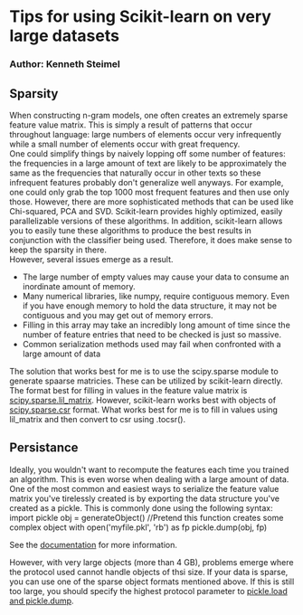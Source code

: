 # Tips for using Scikit-learn on very large datasets
### Author: Kenneth Steimel

## Sparsity
When constructing n-gram models, one often creates an extremely sparse feature value matrix. This is simply a result of patterns that occur throughout language: large numbers of elements occur very infrequently while a small number of elements occur with great frequency.    
One could simplify things by naively lopping off some number of features: the frequencies in a large amount of text are likely to be approximately the same as the frequencies that naturally occur in other texts so these infrequent features probably don't generalize well anyways. For example, one could only grab the top 1000 most frequent features and then use only those. However, there are more sophisticated methods that can be used like Chi-squared, PCA and SVD. Scikit-learn provides highly optimized, easily parallelizable versions of these algorithms. In addition, scikit-learn allows you to easily tune these algorithms to produce the best results in conjunction with the classifier being used. Therefore, it does make sense to keep the sparsity in there.    
However, several issues emerge as a result. 
- The large number of empty values may cause your data to consume an inordinate amount of memory.
- Many numerical libraries, like numpy, require contiguous memory. Even if you have enough memory to hold the data structure, it may not be contiguous and you may get out of memory errors.
- Filling in this array may take an incredibly long amount of time since the number of feature entries that need to be checked is just so massive.
- Common serialization methods used may fail when confronted with a large amount of data

The solution that works best for me is to use the scipy.sparse module to generate spaarse matricies. These can be utilized by scikit-learn directly. The format best for filling in values in the feature value matrix is [scipy.sparse.lil_matrix](https://docs.scipy.org/doc/scipy/reference/generated/scipy.sparse.lil_matrix.html#scipy.sparse.lil_matrix). However, scikit-learn works best with objects of [scipy.sparse.csr](https://docs.scipy.org/doc/scipy/reference/generated/scipy.sparse.csr_matrix.html#scipy.sparse.csr_matrix) format. What works best for me is to fill in values using lil_matrix and then convert to csr using .tocsr(). 


## Persistance
Ideally, you wouldn't want to recompute the features each time you trained an algorithm. This is even worse when dealing with a large amount of data. One of the most common and easiest ways to serialize the feature value matrix you've tirelessly created is by exporting the data structure you've created as a pickle. This is commonly done using the following syntax:
	import pickle
	obj = generateObject() //Pretend this function creates some complex object
	with open('myfile.pkl', 'rb') as fp
		pickle.dump(obj, fp)

See the [documentation](https://docs.python.org/3.6/library/pickle.html#pickle.HIGHEST_PROTOCOL) for more information.

However, with very large objects (more than 4 GB), problems emerge where the protocol used cannot handle objects of thsi size. If your data is sparse, you can use one of the sparse object formats mentioned above. If this is still too large, you should specify the highest protocol parameter to [pickle.load and pickle.dump](https://docs.python.org/3.6/library/pickle.html#pickle-protocols).

